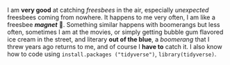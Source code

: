 I am **very good** at catching *freesbees* in the air, especially _unexpected_ freesbees coming from nowhere. It happens to me very often, I am like a freesbee _**magnet**_ :magnet:. Something similar happens with boomerangs but less often, sometimes I am at the movies, or simply getting bubble gum flavored ice cream in the street, and literary **out of the blue**, a *boomerang* that I threw years ago returns to me, and of course I **have to** catch it. I also know how to code using `install.packages ("tidyverse")`, `library(tidyverse)`.  
